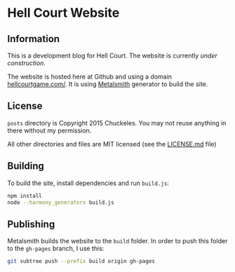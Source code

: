 # Hell Court Website

## Information

This is a development blog for Hell Court. The website is currently *under construction*.

The website is hosted here at Github and using a domain [hellcourtgame.com/](http://hellcourtgame.com/). It is using [Metalsmith](http://www.metalsmith.io/) generator to build the site.

## License

`posts` directory is Copyright 2015 Chuckeles. You may not reuse anything in there without my permission.

All other directories and files are MIT licensed (see the [LICENSE.md](https://github.com/chuckeles/hellcourtgame.com/blob/master/LICENSE.md) file)

## Building

To build the site, install dependencies and run `build.js`:

```sh
npm install
node --harmony_generators build.js
```

## Publishing

Metalsmith builds the website to the `build` folder. In order to push this folder to the `gh-pages` branch, I use this:

```sh
git subtree push --prefix build origin gh-pages
```
